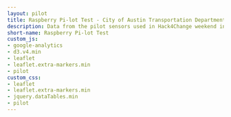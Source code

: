 ```yaml
---
layout: pilot
title: Raspberry Pi-lot Test - City of Austin Transportation Department
description: Data from the pilot sensors used in Hack4Change weekend in Austin, TX.
short-name: Raspberry Pi-lot Test
custom_js:
- google-analytics
- d3.v4.min
- leaflet
- leaflet.extra-markers.min
- pilot
custom_css:
- leaflet
- leaflet.extra-markers.min
- jquery.dataTables.min
- pilot
---
```



